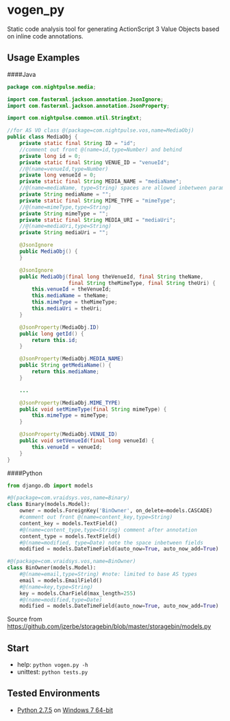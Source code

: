 vogen_py
============

Static code analysis tool for generating
ActionScript 3 Value Objects based on inline code annotations.

Usage Examples
------------
####Java
```java
package com.nightpulse.media;

import com.fasterxml.jackson.annotation.JsonIgnore;
import com.fasterxml.jackson.annotation.JsonProperty;

import com.nightpulse.common.util.StringExt;

//for AS VO class @(package=com.nightpulse.vos,name=MediaObj)
public class MediaObj {
    private static final String ID = "id";
    //comment out front @(name=id,type=Number) and behind
    private long id = 0;
    private static final String VENUE_ID = "venueId";
    //@(name=venueId,type=Number)
    private long venueId = 0;
    private static final String MEDIA_NAME = "mediaName";
    //@(name=mediaName, type=String) spaces are allowed inbetween params
    private String mediaName = "";
    private static final String MIME_TYPE = "mimeType";
    //@(name=mimeType,type=String)
    private String mimeType = "";
    private static final String MEDIA_URI = "mediaUri";
    //@(name=mediaUri,type=String)
    private String mediaUri = "";

    @JsonIgnore
    public MediaObj() {
    }

    @JsonIgnore
    public MediaObj(final long theVenueId, final String theName,
                    final String theMimeType, final String theUri) {
        this.venueId = theVenueId;
        this.mediaName = theName;
        this.mimeType = theMimeType;
        this.mediaUri = theUri;
    }

    @JsonProperty(MediaObj.ID)
    public long getId() {
        return this.id;
    }

    @JsonProperty(MediaObj.MEDIA_NAME)
    public String getMediaName() {
        return this.mediaName;
    }

    ...

    @JsonProperty(MediaObj.MIME_TYPE)
    public void setMimeType(final String mimeType) {
        this.mimeType = mimeType;
    }

    @JsonProperty(MediaObj.VENUE_ID)
    public void setVenueId(final long venueId) {
        this.venueId = venueId;
    }
}
```


####Python
```python
from django.db import models

#@(package=com.vraidsys.vos,name=Binary)
class Binary(models.Model):
    owner = models.ForeignKey('BinOwner', on_delete=models.CASCADE)
    #comment out front @(name=content_key,type=String)
    content_key = models.TextField()
    #@(name=content_type,type=String) comment after annotation
    content_type = models.TextField()
    #@(name=modified, type=Date) note the space inbetween fields
    modified = models.DateTimeField(auto_now=True, auto_now_add=True)

#@(package=com.vraidsys.vos,name=BinOwner)
class BinOwner(models.Model):
    #@(name=email,type=String) #note: limited to base AS types
    email = models.EmailField()
    #@(name=key,type=String)
    key = models.CharField(max_length=255)
    #@(name=modified,type=Date)
    modified = models.DateTimeField(auto_now=True, auto_now_add=True)
```
Source from https://github.com/jzerbe/storagebin/blob/master/storagebin/models.py

Start
------------
- help: `python vogen.py -h`
- unittest: `python tests.py`

Tested Environments
------------
- [Python 2.7.5](http://www.python.org/download/releases/2.7.5/)
on [Windows 7 64-bit](http://www.python.org/ftp/python/2.7.5/python-2.7.5.amd64.msi)

